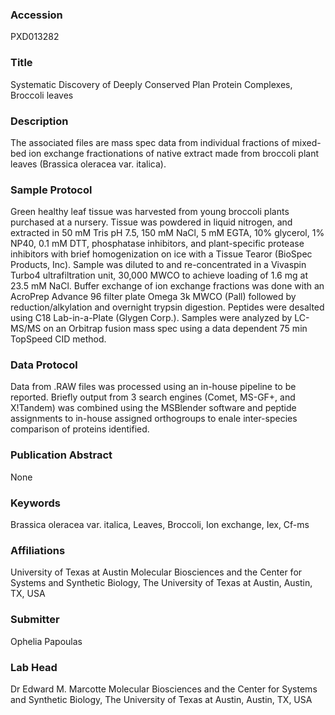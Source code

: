 ### Accession
PXD013282

### Title
Systematic Discovery of Deeply Conserved Plan Protein Complexes, Broccoli leaves

### Description
The associated files are mass spec data from individual fractions of mixed-bed ion exchange fractionations of native extract made from broccoli plant leaves (Brassica oleracea var. italica).

### Sample Protocol
Green healthy leaf tissue was harvested from young broccoli plants purchased at a nursery.  Tissue was powdered in liquid nitrogen, and extracted in 50 mM Tris pH 7.5, 150 mM NaCl, 5 mM EGTA, 10% glycerol, 1% NP40, 0.1 mM DTT, phosphatase inhibitors, and plant-specific protease inhibitors with brief homogenization on ice with a Tissue Tearor (BioSpec Products, Inc).  Sample was diluted to and re-concentrated in a Vivaspin Turbo4 ultrafiltration unit, 30,000 MWCO to achieve loading of 1.6 mg at 23.5 mM NaCl.  Buffer exchange of ion exchange fractions was done with an AcroPrep Advance 96 filter plate Omega 3k MWCO (Pall) followed by reduction/alkylation and overnight trypsin digestion.  Peptides were desalted using C18 Lab-in-a-Plate (Glygen Corp.).  Samples were analyzed by LC-MS/MS on an Orbitrap fusion mass spec using a data dependent 75 min TopSpeed CID method.

### Data Protocol
Data from .RAW files was processed using an in-house pipeline to be reported.  Briefly output from 3 search engines (Comet, MS-GF+, and X!Tandem) was combined using the MSBlender software and peptide assignments to in-house assigned orthogroups to enale inter-species comparison of proteins identified.

### Publication Abstract
None

### Keywords
Brassica oleracea var. italica, Leaves, Broccoli, Ion exchange, Iex, Cf-ms

### Affiliations
University of Texas at Austin
Molecular Biosciences and the Center for Systems and Synthetic Biology, The University of Texas at Austin, Austin, TX, USA

### Submitter
Ophelia Papoulas

### Lab Head
Dr Edward M. Marcotte
Molecular Biosciences and the Center for Systems and Synthetic Biology, The University of Texas at Austin, Austin, TX, USA


